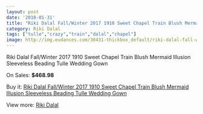 ```yaml
---
layout: post
date: '2018-01-31'
title: "Riki Dalal Fall/Winter 2017 1910 Sweet Chapel Train Blush Mermaid Illusion Sleeveless Beading Tulle Wedding Gown"
category: Riki Dalal
tags: ["tulle","crazy","train","dalal","chapel"]
image: http://img.eudances.com/30431-thickbox_default/riki-dalal-fall-winter-2017-1910-sweet-chapel-train-blush-mermaid-illusion-sleeveless-beading-tulle-wedding-gown.jpg
---
```

Riki Dalal Fall/Winter 2017 1910 Sweet Chapel Train Blush Mermaid Illusion Sleeveless Beading Tulle Wedding Gown

On Sales: **$468.98**
<a href="https://www.eudances.com/en/riki-dalal/9718-riki-dalal-fall-winter-2017-1910-sweet-chapel-train-blush-mermaid-illusion-sleeveless-beading-tulle-wedding-gown.html"><amp-img layout="responsive" width="600" height="600" src="//img.eudances.com/30431-thickbox_default/riki-dalal-fall-winter-2017-1910-sweet-chapel-train-blush-mermaid-illusion-sleeveless-beading-tulle-wedding-gown.jpg" alt="Riki Dalal Fall/Winter 2017 1910 Sweet Chapel Train Blush Mermaid Illusion Sleeveless Beading Tulle Wedding Gown 0" /></a>
<a href="https://www.eudances.com/en/riki-dalal/9718-riki-dalal-fall-winter-2017-1910-sweet-chapel-train-blush-mermaid-illusion-sleeveless-beading-tulle-wedding-gown.html"><amp-img layout="responsive" width="600" height="600" src="//img.eudances.com/30438-thickbox_default/riki-dalal-fall-winter-2017-1910-sweet-chapel-train-blush-mermaid-illusion-sleeveless-beading-tulle-wedding-gown.jpg" alt="Riki Dalal Fall/Winter 2017 1910 Sweet Chapel Train Blush Mermaid Illusion Sleeveless Beading Tulle Wedding Gown 1" /></a>
<a href="https://www.eudances.com/en/riki-dalal/9718-riki-dalal-fall-winter-2017-1910-sweet-chapel-train-blush-mermaid-illusion-sleeveless-beading-tulle-wedding-gown.html"><amp-img layout="responsive" width="600" height="600" src="//img.eudances.com/30437-thickbox_default/riki-dalal-fall-winter-2017-1910-sweet-chapel-train-blush-mermaid-illusion-sleeveless-beading-tulle-wedding-gown.jpg" alt="Riki Dalal Fall/Winter 2017 1910 Sweet Chapel Train Blush Mermaid Illusion Sleeveless Beading Tulle Wedding Gown 2" /></a>
<a href="https://www.eudances.com/en/riki-dalal/9718-riki-dalal-fall-winter-2017-1910-sweet-chapel-train-blush-mermaid-illusion-sleeveless-beading-tulle-wedding-gown.html"><amp-img layout="responsive" width="600" height="600" src="//img.eudances.com/30436-thickbox_default/riki-dalal-fall-winter-2017-1910-sweet-chapel-train-blush-mermaid-illusion-sleeveless-beading-tulle-wedding-gown.jpg" alt="Riki Dalal Fall/Winter 2017 1910 Sweet Chapel Train Blush Mermaid Illusion Sleeveless Beading Tulle Wedding Gown 3" /></a>
<a href="https://www.eudances.com/en/riki-dalal/9718-riki-dalal-fall-winter-2017-1910-sweet-chapel-train-blush-mermaid-illusion-sleeveless-beading-tulle-wedding-gown.html"><amp-img layout="responsive" width="600" height="600" src="//img.eudances.com/30435-thickbox_default/riki-dalal-fall-winter-2017-1910-sweet-chapel-train-blush-mermaid-illusion-sleeveless-beading-tulle-wedding-gown.jpg" alt="Riki Dalal Fall/Winter 2017 1910 Sweet Chapel Train Blush Mermaid Illusion Sleeveless Beading Tulle Wedding Gown 4" /></a>
<a href="https://www.eudances.com/en/riki-dalal/9718-riki-dalal-fall-winter-2017-1910-sweet-chapel-train-blush-mermaid-illusion-sleeveless-beading-tulle-wedding-gown.html"><amp-img layout="responsive" width="600" height="600" src="//img.eudances.com/30434-thickbox_default/riki-dalal-fall-winter-2017-1910-sweet-chapel-train-blush-mermaid-illusion-sleeveless-beading-tulle-wedding-gown.jpg" alt="Riki Dalal Fall/Winter 2017 1910 Sweet Chapel Train Blush Mermaid Illusion Sleeveless Beading Tulle Wedding Gown 5" /></a>
<a href="https://www.eudances.com/en/riki-dalal/9718-riki-dalal-fall-winter-2017-1910-sweet-chapel-train-blush-mermaid-illusion-sleeveless-beading-tulle-wedding-gown.html"><amp-img layout="responsive" width="600" height="600" src="//img.eudances.com/30433-thickbox_default/riki-dalal-fall-winter-2017-1910-sweet-chapel-train-blush-mermaid-illusion-sleeveless-beading-tulle-wedding-gown.jpg" alt="Riki Dalal Fall/Winter 2017 1910 Sweet Chapel Train Blush Mermaid Illusion Sleeveless Beading Tulle Wedding Gown 6" /></a>
<a href="https://www.eudances.com/en/riki-dalal/9718-riki-dalal-fall-winter-2017-1910-sweet-chapel-train-blush-mermaid-illusion-sleeveless-beading-tulle-wedding-gown.html"><amp-img layout="responsive" width="600" height="600" src="//img.eudances.com/30432-thickbox_default/riki-dalal-fall-winter-2017-1910-sweet-chapel-train-blush-mermaid-illusion-sleeveless-beading-tulle-wedding-gown.jpg" alt="Riki Dalal Fall/Winter 2017 1910 Sweet Chapel Train Blush Mermaid Illusion Sleeveless Beading Tulle Wedding Gown 7" /></a>

Buy it: [Riki Dalal Fall/Winter 2017 1910 Sweet Chapel Train Blush Mermaid Illusion Sleeveless Beading Tulle Wedding Gown](https://www.eudances.com/en/riki-dalal/9718-riki-dalal-fall-winter-2017-1910-sweet-chapel-train-blush-mermaid-illusion-sleeveless-beading-tulle-wedding-gown.html "Riki Dalal Fall/Winter 2017 1910 Sweet Chapel Train Blush Mermaid Illusion Sleeveless Beading Tulle Wedding Gown")

View more: [Riki Dalal](https://www.eudances.com/en/150-riki-dalal "Riki Dalal")